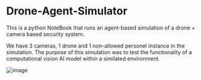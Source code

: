 # Drone-Agent-Simulator
This is a python NoteBook that runs an agent-based simulation of a drone + camera based security system.

We have 3 cameras, 1 drone and 1 non-allowed personel instance in the simulation. The purpose of this simulation was to test the functionality of a computational vision AI model within a similated environment.

![image](https://github.com/user-attachments/assets/5664d580-fb5b-476d-8acb-188c97c4f5b3)
